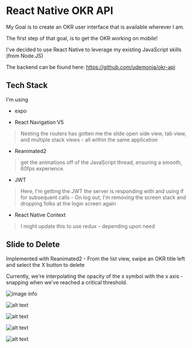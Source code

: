 # React Native OKR API

My Goal is to create an OKR user interface that is available wherever I am.

The first step of that goal, is to get the OKR working on mobile!

I've decided to use React Native to leverage my existing JavaScript skills (from Node.JS)

The backend can be found here: <https://github.com/udemonia/okr-api>

## Tech Stack

I'm using

- expo

- React Navigation V5

> Nesting the routers has gotten me the slide open side view, tab view, and multiple stack views - all within the same application

- Reanimated2

> get the animations off of the JavaScript thread, ensuring a smooth, 60fps experience.

- JWT

> Here, I'm getting the JWT the server is responding with and using if for subsequent calls - On log out, I'm removing the screen stack and dropping folks at the login screen again

- React Native Context

> I might update this to use redux - depending upon need

## Slide to Delete

Implemented with Reanimated2 - From the list view, swipe an OKR title left and select the X button to delete

Currently, we're interpolating the opacity of the x symbol with the x axis - snapping when we've reached a critical threshold.

![image info](./imagesForReadme/planAnObjective.jpg)

![alt text](./imagesForReadme/addKeyResult.jpg)

![alt text](./imagesForReadme/swipteToDelete.jpg)

![alt text](./imagesForReadme/filterResults.jpg)

![alt text](./imagesForReadme/sideViewProfile.jpg)
